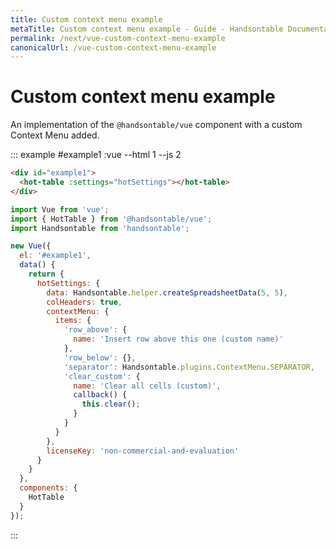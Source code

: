 ```yaml
---
title: Custom context menu example
metaTitle: Custom context menu example - Guide - Handsontable Documentation
permalink: /next/vue-custom-context-menu-example
canonicalUrl: /vue-custom-context-menu-example
---
```


# Custom context menu example

An implementation of the `@handsontable/vue` component with a custom Context Menu added.

::: example #example1 :vue --html 1 --js 2
```html
<div id="example1">
  <hot-table :settings="hotSettings"></hot-table>
</div>
```
```js
import Vue from 'vue';
import { HotTable } from '@handsontable/vue';
import Handsontable from 'handsontable';

new Vue({
  el: '#example1',
  data() {
    return {
      hotSettings: {
        data: Handsontable.helper.createSpreadsheetData(5, 5),
        colHeaders: true,
        contextMenu: {
          items: {
            'row_above': {
              name: 'Insert row above this one (custom name)'
            },
            'row_below': {},
            'separator': Handsontable.plugins.ContextMenu.SEPARATOR,
            'clear_custom': {
              name: 'Clear all cells (custom)',
              callback() {
                this.clear();
              }
            }
          }
        },
        licenseKey: 'non-commercial-and-evaluation'
      }
    }
  },
  components: {
    HotTable
  }
});
```
:::
